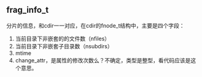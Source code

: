 ## frag_info_t

分片的信息，和cdir一一对应，在cdir的fnode_t结构中，主要是四个字段：

1. 当前目录下非嵌套的的文件数（nfiles）
1. 当前目录下非嵌套子目录数（nsubdirs）
1. mtime
1. change_attr，是属性的修改次数么？不确定，类型是整型，看代码应该是这个意思。
